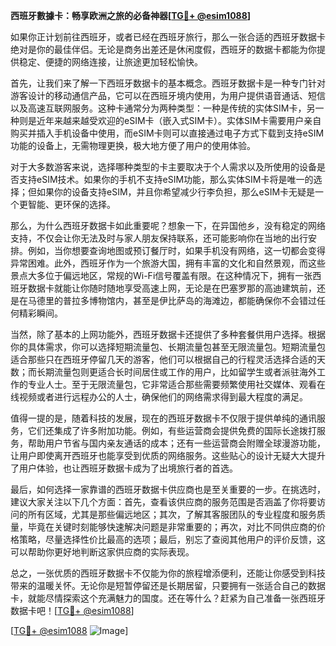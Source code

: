 **西班牙數據卡：畅享欧洲之旅的必备神器[[TG💪+ @esim1088](https://t.me/s/esim1088)]**

如果你正计划前往西班牙，或者已经在西班牙旅行，那么一张合适的西班牙数据卡绝对是你的最佳伴侣。无论是商务出差还是休闲度假，西班牙的数据卡都能为你提供稳定、便捷的网络连接，让旅途更加轻松愉快。

首先，让我们来了解一下西班牙数据卡的基本概念。西班牙数据卡是一种专门针对游客设计的移动通信产品，它可以在西班牙境内使用，为用户提供语音通话、短信以及高速互联网服务。这种卡通常分为两种类型：一种是传统的实体SIM卡，另一种则是近年来越来越受欢迎的eSIM卡（嵌入式SIM卡）。实体SIM卡需要用户亲自购买并插入手机设备中使用，而eSIM卡则可以直接通过电子方式下载到支持eSIM功能的设备上，无需物理更换，极大地方便了用户的使用体验。

对于大多数游客来说，选择哪种类型的卡主要取决于个人需求以及所使用的设备是否支持eSIM技术。如果你的手机不支持eSIM功能，那么实体SIM卡将是唯一的选择；但如果你的设备支持eSIM，并且你希望减少行李负担，那么eSIM卡无疑是一个更智能、更环保的选择。

那么，为什么西班牙数据卡如此重要呢？想象一下，在异国他乡，没有稳定的网络支持，不仅会让你无法及时与家人朋友保持联系，还可能影响你在当地的出行安排。例如，当你想要查询地图或预订餐厅时，如果手机没有网络，这一切都会变得异常困难。此外，西班牙作为一个旅游大国，拥有丰富的文化和自然景观，而这些景点大多位于偏远地区，常规的Wi-Fi信号覆盖有限。在这种情况下，拥有一张西班牙数据卡就能让你随时随地享受高速上网，无论是在巴塞罗那的高迪建筑前，还是在马德里的普拉多博物馆内，甚至是伊比萨岛的海滩边，都能确保你不会错过任何精彩瞬间。

当然，除了基本的上网功能外，西班牙数据卡还提供了多种套餐供用户选择。根据你的具体需求，你可以选择短期流量包、长期流量包甚至无限流量包。短期流量包适合那些只在西班牙停留几天的游客，他们可以根据自己的行程灵活选择合适的天数；而长期流量包则更适合长时间居住或工作的用户，比如留学生或者派驻海外工作的专业人士。至于无限流量包，它非常适合那些需要频繁使用社交媒体、观看在线视频或者进行远程办公的人士，确保他们的网络需求得到最大程度的满足。

值得一提的是，随着科技的发展，现在的西班牙数据卡不仅限于提供单纯的通讯服务，它们还集成了许多附加功能。例如，有些运营商会提供免费的国际长途拨打服务，帮助用户节省与国内亲友通话的成本；还有一些运营商会附赠全球漫游功能，让用户即使离开西班牙也能享受到优质的网络服务。这些贴心的设计无疑大大提升了用户体验，也让西班牙数据卡成为了出境旅行者的首选。

最后，如何选择一家靠谱的西班牙数据卡供应商也是至关重要的一步。在挑选时，建议大家关注以下几个方面：首先，查看该供应商的服务范围是否涵盖了你将要访问的所有区域，尤其是那些偏远地区；其次，了解其客服团队的专业程度和服务质量，毕竟在关键时刻能够快速解决问题是非常重要的；再次，对比不同供应商的价格策略，尽量选择性价比最高的选项；最后，别忘了查阅其他用户的评价反馈，这可以帮助你更好地判断这家供应商的实际表现。

总之，一张优质的西班牙数据卡不仅能为你的旅程增添便利，还能让你感受到科技带来的温暖关怀。无论你是短暂停留还是长期居留，只要拥有一张适合自己的数据卡，就能尽情探索这个充满魅力的国度。还在等什么？赶紧为自己准备一张西班牙数据卡吧！[[TG💪+ @esim1088](https://t.me/s/esim1088)]

[[TG💪+ @esim1088](https://t.me/s/esim1088) ![Image](https://i.postimg.cc/4NQfJmqS/Snipaste-2025-05-13-00-14-12.png)]